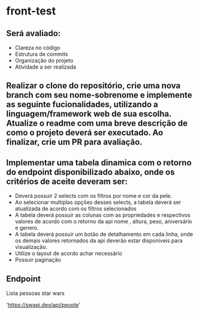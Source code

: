 # front-test


## Será avaliado:

- Clareza no código
- Estrutura de commits
- Organização do projeto
- Atividade a ser realizada

## Realizar o clone do repositório, crie uma nova branch com seu nome-sobrenome e implemente as seguinte fucionalidades, utilizando a linguagem/framework web de sua escolha. Atualize o readme com uma breve descrição de como o projeto deverá ser executado. Ao finalizar, crie um PR para avaliação.

## Implementar uma tabela dinamica com o retorno do endpoint disponibilizado abaixo, onde os critérios de aceite deveram ser:

- Deverá possuir 2 selects com os filtros por nome e cor da pele. 
- Ao selecionar multiplas opções desses selects, a tabela deverá ser atualizada de acordo com os filtros selecionados
- A tabela deverá possuir as colunas com as propriedades e respectivos valores de acordo com o retorno da api nome , altura, peso, aniversário e genero.
- A tabela deverá possuir um botão de detalhamento em cada linha, onde os demais valores retornados da api deverão estar disponiveis para visualização. 
- Utilize o layout de acordo achar necessário
- Possuir paginação

## Endpoint
Lista pessoas star wars

'https://swapi.dev/api/people'
